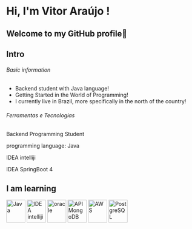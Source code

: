 # Hi, I'm Vitor Araújo !

## Welcome to my GitHub profile:purple_heart:

## Intro

###### Basic information

- Backend student with Java language!
- Getting Started in the World of Programming!
- I currently live in Brazil, more specifically in the north of the country!

###### Ferramentas e Tecnologias

Backend Programming Student

programming language: Java

IDEA intelliji

IDEA SpringBoot 4 

## I am learning

<div style="display: inline_block">
 <img align="center" alt="Java"  width="50" height="60" src="https://cdn.jsdelivr.net/gh/devicons/devicon@latest/icons/java/java-original-wordmark.svg" /> 

 <img align="center" alt="IDEA intelliji"  width="50" height="60" src="https://cdn.jsdelivr.net/gh/devicons/devicon@latest/icons/intellij/intellij-original.svg" />

 <img align="center" alt="oracle"  width="50" height="60" src="https://cdn.jsdelivr.net/gh/devicons/devicon@latest/icons/oracle/oracle-original.svg" />
          
 <img align="center" alt="API MongoDB"  width="50" height="60" src="https://cdn.jsdelivr.net/gh/devicons/devicon/icons/mongodb/mongodb-original.svg" />

 <img align="center" alt="AWS"  width="50" height="60" src="https://cdn.jsdelivr.net/gh/devicons/devicon@latest/icons/amazonwebservices/amazonwebservices-original-wordmark.svg" />

 <img align="center" alt="PostgreSQL"  width="50" height="60" src="https://cdn.jsdelivr.net/gh/devicons/devicon@latest/icons/postgresql/postgresql-original-wordmark.svg" />
</div><br>          


